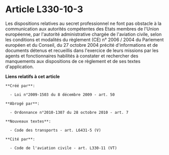 # Article L330-10-3

Les dispositions relatives au secret professionnel ne font pas obstacle à la communication aux autorités compétentes des
Etats membres de l'Union européenne, par l'autorité administrative chargée de l'aviation civile, selon les conditions et
modalités du règlement (CE) n° 2006 / 2004 du Parlement européen et du Conseil, du 27 octobre 2004 précité d'informations et
de documents détenus et recueillis dans l'exercice de leurs missions par les agents et fonctionnaires habilités à constater
et rechercher des manquements aux dispositions de ce règlement et de ses textes d'application.

**Liens relatifs à cet article**

	**Créé par**:

	  - Loi n°2009-1503 du 8 décembre 2009 - art. 50

	**Abrogé par**:

	  - Ordonnance n°2010-1307 du 28 octobre 2010 - art. 7

	**Nouveaux textes**:

	  - Code des transports - art. L6431-5 (V)

	**Cité par**:

	  - Code de l'aviation civile - art. L330-11 (VT)
